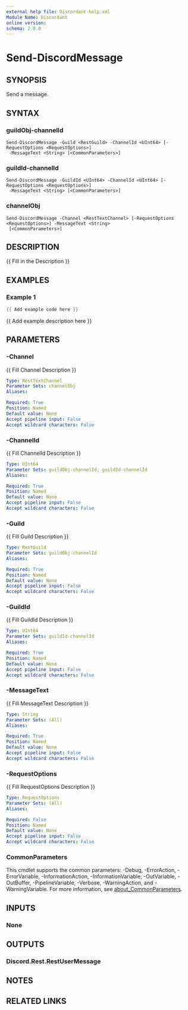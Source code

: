 ```yaml
---
external help file: Discordant-help.xml
Module Name: Discordant
online version:
schema: 2.0.0
---
```


# Send-DiscordMessage

## SYNOPSIS
Send a message.

## SYNTAX

### guildObj-channelId
```
Send-DiscordMessage -Guild <RestGuild> -ChannelId <UInt64> [-RequestOptions <RequestOptions>]
 -MessageText <String> [<CommonParameters>]
```

### guildId-channelId
```
Send-DiscordMessage -GuildId <UInt64> -ChannelId <UInt64> [-RequestOptions <RequestOptions>]
 -MessageText <String> [<CommonParameters>]
```

### channelObj
```
Send-DiscordMessage -Channel <RestTextChannel> [-RequestOptions <RequestOptions>] -MessageText <String>
 [<CommonParameters>]
```

## DESCRIPTION
{{ Fill in the Description }}

## EXAMPLES

### Example 1
```powershell
{{ Add example code here }}
```

{{ Add example description here }}

## PARAMETERS

### -Channel
{{ Fill Channel Description }}

```yaml
Type: RestTextChannel
Parameter Sets: channelObj
Aliases:

Required: True
Position: Named
Default value: None
Accept pipeline input: False
Accept wildcard characters: False
```

### -ChannelId
{{ Fill ChannelId Description }}

```yaml
Type: UInt64
Parameter Sets: guildObj-channelId, guildId-channelId
Aliases:

Required: True
Position: Named
Default value: None
Accept pipeline input: False
Accept wildcard characters: False
```

### -Guild
{{ Fill Guild Description }}

```yaml
Type: RestGuild
Parameter Sets: guildObj-channelId
Aliases:

Required: True
Position: Named
Default value: None
Accept pipeline input: False
Accept wildcard characters: False
```

### -GuildId
{{ Fill GuildId Description }}

```yaml
Type: UInt64
Parameter Sets: guildId-channelId
Aliases:

Required: True
Position: Named
Default value: None
Accept pipeline input: False
Accept wildcard characters: False
```

### -MessageText
{{ Fill MessageText Description }}

```yaml
Type: String
Parameter Sets: (All)
Aliases:

Required: True
Position: Named
Default value: None
Accept pipeline input: False
Accept wildcard characters: False
```

### -RequestOptions
{{ Fill RequestOptions Description }}

```yaml
Type: RequestOptions
Parameter Sets: (All)
Aliases:

Required: False
Position: Named
Default value: None
Accept pipeline input: False
Accept wildcard characters: False
```

### CommonParameters
This cmdlet supports the common parameters: -Debug, -ErrorAction, -ErrorVariable, -InformationAction, -InformationVariable, -OutVariable, -OutBuffer, -PipelineVariable, -Verbose, -WarningAction, and -WarningVariable. For more information, see [about_CommonParameters](http://go.microsoft.com/fwlink/?LinkID=113216).

## INPUTS

### None

## OUTPUTS

### Discord.Rest.RestUserMessage

## NOTES

## RELATED LINKS
